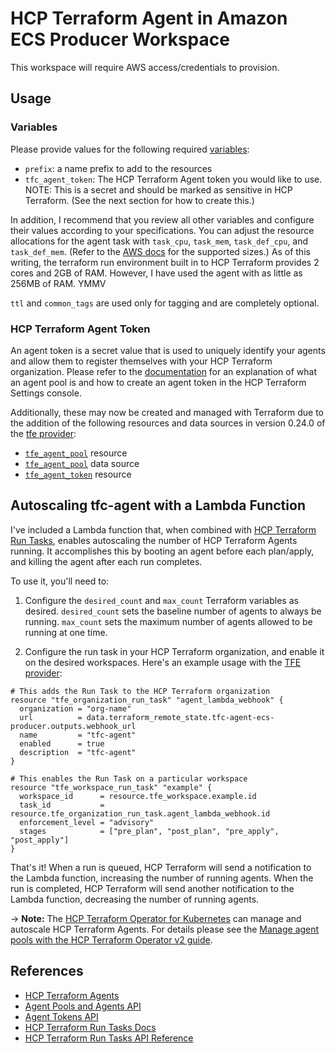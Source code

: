 # HCP Terraform Agent in Amazon ECS Producer Workspace

This workspace will require AWS access/credentials to provision.

## Usage

### Variables
Please provide values for the following required [variables](https://developer.hashicorp.com/terraform/language/values/variables#assigning-values-to-root-module-variables):
* `prefix`: a name prefix to add to the resources
* `tfc_agent_token`: The HCP Terraform Agent token you would like to use. NOTE: This is a secret and should be marked as sensitive in HCP Terraform. (See the next section for how to create this.)

In addition, I recommend that you review all other variables and configure their values according to your specifications. You can adjust the resource allocations for the agent task with `task_cpu`, `task_mem`, `task_def_cpu`, and `task_def_mem`. (Refer to the [AWS docs](https://docs.aws.amazon.com/AmazonECS/latest/developerguide/task_definition_parameters.html#task_size) for the supported sizes.) As of this writing, the terraform run environment built in to HCP Terraform provides 2 cores and 2GB of RAM. However, I have used the agent with as little as 256MB of RAM. YMMV

`ttl` and `common_tags` are used only for tagging and are completely optional.

### HCP Terraform Agent Token
An agent token is a secret value that is used to uniquely identify your agents and allow them to register themselves with your HCP Terraform organization. Please refer to the [documentation](https://developer.hashicorp.com/terraform/cloud-docs/agents/agent-pools) for an explanation of what an agent pool is and how to create an agent token in the HCP Terraform Settings console.

Additionally, these may now be created and managed with Terraform due to the addition of the following resources and data sources in version 0.24.0 of the [tfe provider](https://registry.terraform.io/providers/hashicorp/tfe/latest):
* [`tfe_agent_pool`](https://registry.terraform.io/providers/hashicorp/tfe/latest/docs/resources/agent_pool) resource
* [`tfe_agent_pool`](https://registry.terraform.io/providers/hashicorp/tfe/latest/docs/data-sources/agent_pool) data source
* [`tfe_agent_token`](https://registry.terraform.io/providers/hashicorp/tfe/latest/docs/resources/agent_token) resource

## Autoscaling tfc-agent with a Lambda Function
I've included a Lambda function that, when combined with [HCP Terraform Run Tasks](https://developer.hashicorp.com/terraform/cloud-docs/workspaces/settings/run-tasks), enables autoscaling the number of HCP Terraform Agents running. It accomplishes this by booting an agent before each plan/apply, and killing the agent after each run completes.

To use it, you'll need to:
1. Configure the `desired_count` and `max_count` Terraform variables as desired. `desired_count` sets the baseline number of agents to always be running. `max_count` sets the maximum number of agents allowed to be running at one time.

2. Configure the run task in your HCP Terraform organization, and enable it on the desired workspaces. Here's an example usage with the [TFE provider](https://registry.terraform.io/providers/hashicorp/tfe/latest/docs):
```
# This adds the Run Task to the HCP Terraform organization
resource "tfe_organization_run_task" "agent_lambda_webhook" {
  organization = "org-name"
  url          = data.terraform_remote_state.tfc-agent-ecs-producer.outputs.webhook_url
  name         = "tfc-agent"
  enabled      = true
  description  = "tfc-agent"
}

# This enables the Run Task on a particular workspace
resource "tfe_workspace_run_task" "example" {
  workspace_id      = resource.tfe_workspace.example.id
  task_id           = resource.tfe_organization_run_task.agent_lambda_webhook.id
  enforcement_level = "advisory"
  stages            = ["pre_plan", "post_plan", "pre_apply", "post_apply"]
}
```

That's it! When a run is queued, HCP Terraform will send a notification to the Lambda function, increasing the number of running agents. When the run is completed, HCP Terraform will send another notification to the Lambda function, decreasing the number of running agents.

-> **Note:** The [HCP Terraform Operator for Kubernetes](https://github.com/hashicorp/hcp-terraform-operator) can manage and autoscale HCP Terraform Agents. For details please see the [Manage agent pools with the HCP Terraform Operator v2 guide](https://developer.hashicorp.com/terraform/tutorials/kubernetes/kubernetes-operator-v2-agentpool).

## References
* [HCP Terraform Agents](https://developer.hashicorp.com/terraform/cloud-docs/agents)
* [Agent Pools and Agents API](https://developer.hashicorp.com/terraform/cloud-docs/api-docs/agents)
* [Agent Tokens API](https://developer.hashicorp.com/terraform/cloud-docs/api-docs/agent-tokens)
* [HCP Terraform Run Tasks Docs](https://developer.hashicorp.com/terraform/cloud-docs/workspaces/settings/run-tasks)
* [HCP Terraform Run Tasks API Reference](https://developer.hashicorp.com/terraform/cloud-docs/api-docs/run-tasks/run-tasks#run-tasks-api-reference)